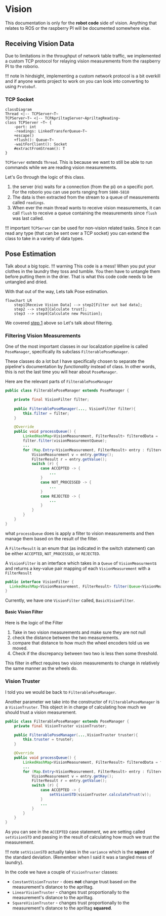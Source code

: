 # Vision

This documentation is only for the **robot code** side of vision. Anything that relates to ROS or the raspberry PI will be documented somewhere else.

## Receiving Vision Data

Due to limitations in the throughput of network table traffic, we implemented a custom TCP protocol for relaying vision measurements from the raspberry PI to the roborio.

!!! note
    In hindsight, implementing a custom network protocol is a bit overkill and if anyone wants project to work on you can look into converting to using `Protobuf`.

### TCP Socket

```mermaid
classDiagram
Thread <|-- TCPServer~T~
TCPServer~T~ <|-- TCPApriltagServer~ApriltagReading~
class TCPServer ~T~ {
    -port: int
    -readings: LinkedTransferQueue~T~
    +escape()
    +flush(): Queue~T~
    -waitForClient(): Socket
    #extractFromStream(): T
}
```

`TCPServer` extends `Thread`. This is because we want to still be able to run commands while we are reading vision measurements.

Let's Go through the logic of this class.

1. the server (rio) waits for a connection (from the pi) on a specific port. For the roborio you can use ports ranging from `5800-5810`
2. The data is then extracted from the stream to a queue of measurements called `readings`.
3. When ever the main thread wants to receive vision measurements, it can call `flush` to receive a queue containing the measurements since `flush` was last called.

!!! important
    `TCPServer` can be used for non-vision related tasks. Since it can read any type (that can be sent over a TCP socket) you can extend the class to take in a variety of data types.

## Pose Estimation

Talk about a big topic.
!!! warning
    This code is a mess! When you put your clothes in the laundry they toss and tumble. You then have to untangle them before putting them in the drier. That is what this code code needs to be untangled and dried.

With that out of the way, Lets talk Pose estimation.

``` mermaid
flowchart LR
    step1[Receive Vision Data] --> step2[Filter out bad data];
    step2 --> step3[Calculate trust];
    step3 --> step4[Calculate new Position];
```

We covered [step 1](#receiving-vision-data) above so Let's talk about filtering.

### Filtering Vision Measurements

One of the most important classes in our localization pipeline is called `PoseManager`, specifically its subclass `FilterablePoseManager`.

These classes do a lot but I have specifically chosen to separate the pipeline's documentation by *functionality* instead of class. In other words, this is not the last time you will hear about `PoseManager`.

Here are the relevant parts of `FilterablePoseManager`

``` java
public class FilterablePoseManager extends PoseManager {

    private final VisionFilter filter;
    
    public FilterablePoseManager(..., VisionFilter filter){
        this.filter = filter;
    }

    @Override
    public void processQueue() {
        LinkedHashMap<VisionMeasurement, FilterResult> filteredData =
        filter.filter(visionMeasurementQueue);
        ...
        for (Map.Entry<VisionMeasurement, FilterResult> entry : filteredData.entrySet()) {
            VisionMeasurement v = entry.getKey();
            FilterResult r = entry.getValue();
            switch (r) {
                case ACCEPTED -> {
                    ...
                }
                case NOT_PROCESSED -> {
                    ...
                }
                case REJECTED -> {
                    ...
                }
            }
        }
    }
}
```

what `processQueue` does is apply a filter to vision measurements and then manage them based on the result of the filter.

A `FilterResult` is an enum that (as indicated in the switch statement) can be either `ACCEPTED`, `NOT_PROCESSED`, or `REJECTED`.

A `VisionFilter` is an interface which takes in a `Queue` of `VisionMeasurment`s and returns a key-value pair mapping of each `VisionMeasurement` with a `FilterResult`

```java
public interface VisionFilter {
  LinkedHashMap<VisionMeasurement, FilterResult> filter(Queue<VisionMeasurement> measurements);
}
```

Currently, we have one `VisionFilter` called, `BasicVisionFilter`.

#### Basic Vision Filter

Here is the logic of the Filter

1. Take in two vision measurements and make sure they are not null
2. check the distance between the two measurements.
3. compare that distance to how much the wheel encoders told us we moved.
4. Check if the discrepancy between two two is less then some threshold.

This filter in effect requires two vision measurements to change in relatively the same manner as the wheels do.

### Vision Truster

I told you we would be back to `FilterablePoseManager`.

Another parameter we take into the constructor of `FilterablePoseManager` is a `VisionTruster`. This object in in charge of calculating how much we should trust a vision measurement.

```java
public class FilterablePoseManager extends PoseManager {
    private final VisionTruster visionTruster;

    public FilterablePoseManager(...,VisionTruster truster){
        this.truster = truster;
    }

    @Override
    public void processQueue() {
        LinkedHashMap<VisionMeasurement, FilterResult> filteredData = filter.filter(visionMeasurementQueue);
        ...
        for (Map.Entry<VisionMeasurement, FilterResult> entry : filteredData.entrySet()) {
            VisionMeasurement v = entry.getKey();
            FilterResult r = entry.getValue();
            switch (r) {
                case ACCEPTED -> {
                    setVisionSTD(visionTruster.calculateTrust(v));
                }
                ...
            }
        }
    }
}
```

As you can see in the `ACCEPTED` case statement, we are setting called `setVisionSTD` and passing in the result of calculating how much we trust the measurement.

!!! note
    `setVisionSTD` actually takes in the `variance` which is the **square** of the standard deviation. (Remember when I said it was a tangled mess of laundry).

In the code we have a couple of `VisionTruster` classes:

- `ConstantVisionTruster` - does **not** change trust based on the measurement's distance to the apriltag.
- `LinearVisionTruster` - changes trust proportionally to the measurement's distance to the apriltag.
- `SquareVisionTruster` - changes trust proportionally to the measurement's distance to the apriltag **squared**.
